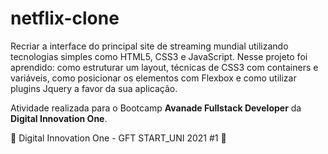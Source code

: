 # netflix-clone

Recriar a interface do principal site de streaming mundial utilizando tecnologias simples como HTML5, CSS3 e JavaScript. Nesse projeto foi aprendido: como estruturar um layout, técnicas de CSS3 com containers e variáveis, como posicionar os elementos com Flexbox e como utilizar plugins Jquery a favor da sua aplicação.

Atividade realizada para o Bootcamp **Avanade Fullstack Developer** da **Digital Innovation One**.

🚀 Digital Innovation One - GFT START_UNI 2021 #1 🚀